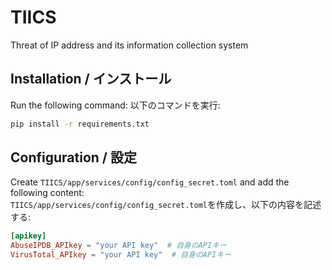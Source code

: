 # TIICS
Threat of IP address and its information collection system

## Installation / インストール

Run the following command:
以下のコマンドを実行:
```bash
pip install -r requirements.txt
```

## Configuration / 設定

Create `TIICS/app/services/config/config_secret.toml` and add the following content:  
`TIICS/app/services/config/config_secret.toml`を作成し、以下の内容を記述する:

```toml
[apikey]
AbuseIPDB_APIkey = "your API key"  # 自身のAPIキー
VirusTotal_APIkey = "your API key"  # 自身のAPIキー
